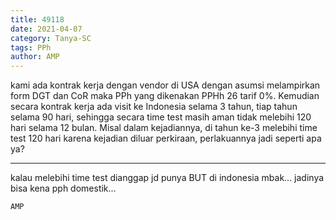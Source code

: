 ```yaml
---
title: 49118
date: 2021-04-07
category: Tanya-SC
tags: PPh
author: AMP
---
```


kami ada kontrak kerja dengan vendor di USA dengan asumsi melampirkan form DGT dan CoR maka PPh yang dikenakan PPHh 26 tarif 0%. Kemudian secara kontrak kerja ada visit ke Indonesia selama 3 tahun, tiap tahun selama 90 hari, sehingga secara time test masih aman tidak melebihi 120 hari selama 12 bulan. Misal dalam kejadiannya, di tahun ke-3 melebihi time test 120 hari karena kejadian diluar perkiraan, perlakuannya jadi seperti apa ya?

---

kalau melebihi time test dianggap jd punya BUT di indonesia mbak... jadinya bisa kena pph domestik...

`AMP`

